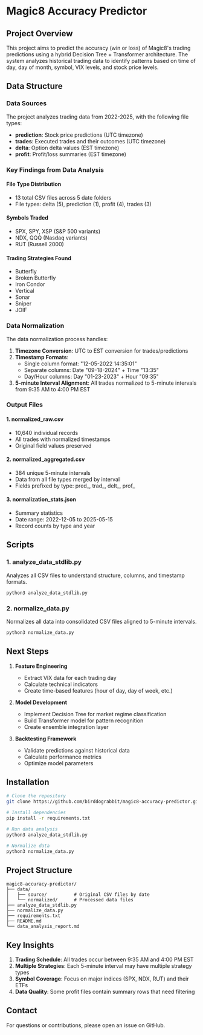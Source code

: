 # Magic8 Accuracy Predictor

## Project Overview
This project aims to predict the accuracy (win or loss) of Magic8's trading predictions using a hybrid Decision Tree + Transformer architecture. The system analyzes historical trading data to identify patterns based on time of day, day of month, symbol, VIX levels, and stock price levels.

## Data Structure

### Data Sources
The project analyzes trading data from 2022-2025, with the following file types:
- **prediction**: Stock price predictions (UTC timezone)
- **trades**: Executed trades and their outcomes (UTC timezone)
- **delta**: Option delta values (EST timezone)
- **profit**: Profit/loss summaries (EST timezone)

### Key Findings from Data Analysis

#### File Type Distribution
- 13 total CSV files across 5 date folders
- File types: delta (5), prediction (1), profit (4), trades (3)

#### Symbols Traded
- SPX, SPY, XSP (S&P 500 variants)
- NDX, QQQ (Nasdaq variants)
- RUT (Russell 2000)

#### Trading Strategies Found
- Butterfly
- Broken Butterfly
- Iron Condor
- Vertical
- Sonar
- Sniper
- JOIF

### Data Normalization

The data normalization process handles:
1. **Timezone Conversion**: UTC to EST conversion for trades/predictions
2. **Timestamp Formats**: 
   - Single column format: "12-05-2022 14:35:01"
   - Separate columns: Date "09-18-2024" + Time "13:35"
   - Day/Hour columns: Day "01-23-2023" + Hour "09:35"
3. **5-minute Interval Alignment**: All trades normalized to 5-minute intervals from 9:35 AM to 4:00 PM EST

### Output Files

#### 1. normalized_raw.csv
- 10,640 individual records
- All trades with normalized timestamps
- Original field values preserved

#### 2. normalized_aggregated.csv
- 384 unique 5-minute intervals
- Data from all file types merged by interval
- Fields prefixed by type: pred_, trad_, delt_, prof_

#### 3. normalization_stats.json
- Summary statistics
- Date range: 2022-12-05 to 2025-05-15
- Record counts by type and year

## Scripts

### 1. analyze_data_stdlib.py
Analyzes all CSV files to understand structure, columns, and timestamp formats.

```bash
python3 analyze_data_stdlib.py
```

### 2. normalize_data.py
Normalizes all data into consolidated CSV files aligned to 5-minute intervals.

```bash
python3 normalize_data.py
```

## Next Steps

1. **Feature Engineering**
   - Extract VIX data for each trading day
   - Calculate technical indicators
   - Create time-based features (hour of day, day of week, etc.)

2. **Model Development**
   - Implement Decision Tree for market regime classification
   - Build Transformer model for pattern recognition
   - Create ensemble integration layer

3. **Backtesting Framework**
   - Validate predictions against historical data
   - Calculate performance metrics
   - Optimize model parameters

## Installation

```bash
# Clone the repository
git clone https://github.com/birddograbbit/magic8-accuracy-predictor.git

# Install dependencies
pip install -r requirements.txt

# Run data analysis
python3 analyze_data_stdlib.py

# Normalize data
python3 normalize_data.py
```

## Project Structure

```
magic8-accuracy-predictor/
├── data/
│   ├── source/          # Original CSV files by date
│   └── normalized/      # Processed data files
├── analyze_data_stdlib.py
├── normalize_data.py
├── requirements.txt
├── README.md
└── data_analysis_report.md
```

## Key Insights

1. **Trading Schedule**: All trades occur between 9:35 AM and 4:00 PM EST
2. **Multiple Strategies**: Each 5-minute interval may have multiple strategy types
3. **Symbol Coverage**: Focus on major indices (SPX, NDX, RUT) and their ETFs
4. **Data Quality**: Some profit files contain summary rows that need filtering

## Contact

For questions or contributions, please open an issue on GitHub.
